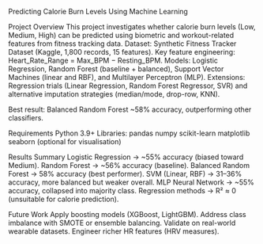 Predicting Calorie Burn Levels Using Machine Learning

Project Overview
This project investigates whether calorie burn levels (Low, Medium, High) can be predicted using biometric and workout-related features from fitness tracking data.
Dataset: Synthetic Fitness Tracker Dataset (Kaggle, 1,800 records, 15 features).
Key feature engineering: Heart_Rate_Range = Max_BPM − Resting_BPM.
Models: Logistic Regression, Random Forest (baseline + balanced), Support Vector Machines (linear and RBF), and Multilayer Perceptron (MLP).
Extensions: Regression trials (Linear Regression, Random Forest Regressor, SVR) and alternative imputation strategies (median/mode, drop-row, KNN).

Best result: Balanced Random Forest ~58% accuracy, outperforming other classifiers.

Requirements
Python 3.9+
Libraries:
pandas
numpy
scikit-learn
matplotlib
seaborn (optional for visualisation)

Results Summary
Logistic Regression → ~55% accuracy (biased toward Medium).
Random Forest → ~56% accuracy (baseline).
Balanced Random Forest → 58% accuracy (best performer).
SVM (Linear, RBF) → 31–36% accuracy, more balanced but weaker overall.
MLP Neural Network → ~55% accuracy, collapsed into majority class.
Regression methods → R² ≈ 0 (unsuitable for calorie prediction).

Future Work
Apply boosting models (XGBoost, LightGBM).
Address class imbalance with SMOTE or ensemble balancing.
Validate on real-world wearable datasets.
Engineer richer HR features (HRV measures).
